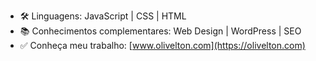 - 🛠 Linguagens: JavaScript | CSS | HTML
- 📚 Conhecimentos complementares: Web Design | WordPress | SEO
- ✅ Conheça meu trabalho: [www.olivelton.com](https://olivelton.com)
